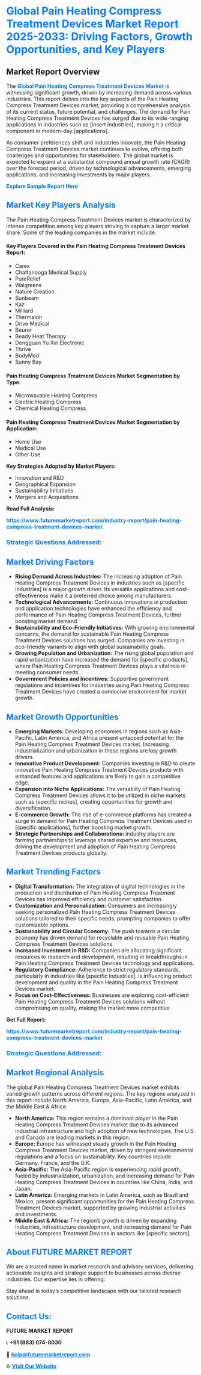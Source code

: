 <h1 style="color: #007BFF;">Global Pain Heating Compress Treatment Devices Market Report 2025-2033: Driving Factors, Growth Opportunities, and Key Players</h1>

<section id="overview">
<h2>Market Report Overview</h2>
<p>The <a href="https://www.futuremarketreport.com/industry-report/pain-heating-compress-treatment-devices-market" style="color: #007BFF; text-decoration: none;"><strong>Global Pain Heating Compress Treatment Devices Market</strong></a> is witnessing significant growth, driven by increasing demand across various industries. This report delves into the key aspects of the Pain Heating Compress Treatment Devices market, providing a comprehensive analysis of its current status, future potential, and challenges. The demand for Pain Heating Compress Treatment Devices has surged due to its wide-ranging applications in industries such as [insert industries], making it a critical component in modern-day [applications].</p>
<p>As consumer preferences shift and industries innovate, the Pain Heating Compress Treatment Devices market continues to evolve, offering both challenges and opportunities for stakeholders. The global market is expected to expand at a substantial compound annual growth rate (CAGR) over the forecast period, driven by technological advancements, emerging applications, and increasing investments by major players.</p>
</section>

<section id="overview">
<p><a href="https://www.futuremarketreport.com/request-sample/reportId=79930" style="color: #007BFF; text-decoration: none;"><strong>Explore Sample Report Here</strong></a></p>
</section>

<section id="key-players">
<h2 style="color: #007BFF;">Market Key Players Analysis</h2>
<p>The Pain Heating Compress Treatment Devices market is characterized by intense competition among key players striving to capture a larger market share. Some of the leading companies in the market include:</p>
<h4>Key Players Covered in the Pain Heating Compress Treatment Devices Report:</h4>
<ul><li>Carex</li><li>Chattanooga Medical Supply</li><li>PureRelief</li><li>Walgreens</li><li>Nature Creation</li><li>Sunbeam</li><li>Kaz</li><li>Milliard</li><li>Thermalon</li><li>Drive Medical</li><li>Beurer</li><li>Beady Heat Therapy</li><li>Dongguan Yu Xin Electronic</li><li>Thrive</li><li>BodyMed</li><li>Sunny Bay</li></ul>
<h4>Pain Heating Compress Treatment Devices Market Segmentation by Type:</h4>
<ul><li>Microwavable Heating Compress</li><li>Electric Heating Compress</li><li>Chemical Heating Compress</li></ul>

<h4>Pain Heating Compress Treatment Devices Market Segmentation by Application:</h4>
<ul><li>Home Use</li><li>Medical Use</li><li>Other Use</li></ul>
<p><strong>Key Strategies Adopted by Market Players:</strong></p>
<ul>
<li>Innovation and R&D</li>
<li>Geographical Expansion</li>
<li>Sustainability Initiatives</li>
<li>Mergers and Acquisitions</li>
</ul>
</section>

<section>
<p><strong>Read Full Analysis: </strong></p><a href="https://www.futuremarketreport.com/industry-report/pain-heating-compress-treatment-devices-market" style="color: #007BFF; text-decoration: none;"><strong>https://www.futuremarketreport.com/industry-report/pain-heating-compress-treatment-devices-market</strong></a>
<h3 style="color: #007BFF;">Strategic Questions Addressed:</h3>
</section>

<section id="driving-factors">
<h2 style="color: #007BFF;">Market Driving Factors</h2>
<ul>
<li><strong>Rising Demand Across Industries:</strong> The increasing adoption of Pain Heating Compress Treatment Devices in industries such as [specific industries] is a major growth driver. Its versatile applications and cost-effectiveness make it a preferred choice among manufacturers.</li>
<li><strong>Technological Advancements:</strong> Continuous innovations in production and application technologies have enhanced the efficiency and performance of Pain Heating Compress Treatment Devices, further boosting market demand.</li>
<li><strong>Sustainability and Eco-Friendly Initiatives:</strong> With growing environmental concerns, the demand for sustainable Pain Heating Compress Treatment Devices solutions has surged. Companies are investing in eco-friendly variants to align with global sustainability goals.</li>
<li><strong>Growing Population and Urbanization:</strong> The rising global population and rapid urbanization have increased the demand for [specific products], where Pain Heating Compress Treatment Devices plays a vital role in meeting consumer needs.</li>
<li><strong>Government Policies and Incentives:</strong> Supportive government regulations and incentives for industries using Pain Heating Compress Treatment Devices have created a conducive environment for market growth.</li>
</ul>
</section>

<section id="growth-opportunities">
<h2 style="color: #007BFF;">Market Growth Opportunities</h2>
<ul>
<li><strong>Emerging Markets:</strong> Developing economies in regions such as Asia-Pacific, Latin America, and Africa present untapped potential for the Pain Heating Compress Treatment Devices market. Increasing industrialization and urbanization in these regions are key growth drivers.</li>
<li><strong>Innovative Product Development:</strong> Companies investing in R&D to create innovative Pain Heating Compress Treatment Devices products with enhanced features and applications are likely to gain a competitive edge.</li>
<li><strong>Expansion into Niche Applications:</strong> The versatility of Pain Heating Compress Treatment Devices allows it to be utilized in niche markets such as [specific niches], creating opportunities for growth and diversification.</li>
<li><strong>E-commerce Growth:</strong> The rise of e-commerce platforms has created a surge in demand for Pain Heating Compress Treatment Devices used in [specific applications], further boosting market growth.</li>
<li><strong>Strategic Partnerships and Collaborations:</strong> Industry players are forming partnerships to leverage shared expertise and resources, driving the development and adoption of Pain Heating Compress Treatment Devices products globally.</li>
</ul>
</section>

<section id="trending-factors">
<h2 style="color: #007BFF;">Market Trending Factors</h2>
<ul>
<li><strong>Digital Transformation:</strong> The integration of digital technologies in the production and distribution of Pain Heating Compress Treatment Devices has improved efficiency and customer satisfaction.</li>
<li><strong>Customization and Personalization:</strong> Consumers are increasingly seeking personalized Pain Heating Compress Treatment Devices solutions tailored to their specific needs, prompting companies to offer customizable options.</li>
<li><strong>Sustainability and Circular Economy:</strong> The push towards a circular economy has driven demand for recyclable and reusable Pain Heating Compress Treatment Devices solutions.</li>
<li><strong>Increased Investment in R&D:</strong> Companies are allocating significant resources to research and development, resulting in breakthroughs in Pain Heating Compress Treatment Devices technology and applications.</li>
<li><strong>Regulatory Compliance:</strong> Adherence to strict regulatory standards, particularly in industries like [specific industries], is influencing product development and quality in the Pain Heating Compress Treatment Devices market.</li>
<li><strong>Focus on Cost-Effectiveness:</strong> Businesses are exploring cost-efficient Pain Heating Compress Treatment Devices solutions without compromising on quality, making the market more competitive.</li>
</ul>
</section>

<section>
<p><strong>Get Full Report: </strong></p><a href="https://www.futuremarketreport.com/industry-report/pain-heating-compress-treatment-devices-market" style="color: #007BFF; text-decoration: none;"><strong>https://www.futuremarketreport.com/industry-report/pain-heating-compress-treatment-devices-market</strong></a>
<h3 style="color: #007BFF;">Strategic Questions Addressed:</h3>
</section>


<section id="regional-analysis">
<h2 style="color: #007BFF;">Market Regional Analysis</h2>
<p>The global Pain Heating Compress Treatment Devices market exhibits varied growth patterns across different regions. The key regions analyzed in this report include North America, Europe, Asia-Pacific, Latin America, and the Middle East & Africa:</p>
<ul>
<li><strong>North America:</strong> This region remains a dominant player in the Pain Heating Compress Treatment Devices market due to its advanced industrial infrastructure and high adoption of new technologies. The U.S. and Canada are leading markets in this region.</li>
<li><strong>Europe:</strong> Europe has witnessed steady growth in the Pain Heating Compress Treatment Devices market, driven by stringent environmental regulations and a focus on sustainability. Key countries include Germany, France, and the U.K.</li>
<li><strong>Asia-Pacific:</strong> The Asia-Pacific region is experiencing rapid growth, fueled by industrialization, urbanization, and increasing demand for Pain Heating Compress Treatment Devices in countries like China, India, and Japan.</li>
<li><strong>Latin America:</strong> Emerging markets in Latin America, such as Brazil and Mexico, present significant opportunities for the Pain Heating Compress Treatment Devices market, supported by growing industrial activities and investments.</li>
<li><strong>Middle East & Africa:</strong> The region’s growth is driven by expanding industries, infrastructure development, and increasing demand for Pain Heating Compress Treatment Devices in sectors like [specific sectors].</li>
</ul>
</section>

<footer>
<h2 style="color: #007BFF;">About FUTURE MARKET REPORT</h2>
<p>We are a trusted name in market research and advisory services, delivering actionable insights and strategic support to businesses across diverse industries. Our expertise lies in offering:</p>

<p>Stay ahead in today’s competitive landscape with our tailored research solutions.</p>

<h2 style="color: #007BFF;">Contact Us:</h2>
<p><strong>FUTURE MARKET REPORT</strong></p>
<p>📞 <strong>+91 (883) 074-8030</strong></p>
<p>📧 <strong><a href="mailto:help@futuremarketreport.com" style="color: #007BFF;">help@futuremarketreport.com</a></strong></p>
<p>🌐 <strong><a href="https://www.futuremarketreport.com/" style="color: #007BFF;">Visit Our Website</a></strong></p>
</footer>